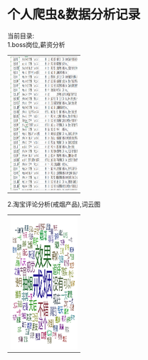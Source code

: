 # 个人爬虫&数据分析记录
当前目录:<br>
1.boss岗位,薪资分析<br>
<table>
  <tr>
    <td><center><img src="./public/1_excel.png" style="max-width: 150px; height: 300px;"></center></td>
  </tr>
</table>
2.淘宝评论分析(戒烟产品),词云图<br>
<table>
  <tr>
    <td><center><img src="./public/2_词云图.png" style="max-width: 150px; height: 300px;"></center></td>
  </tr>
</table>
